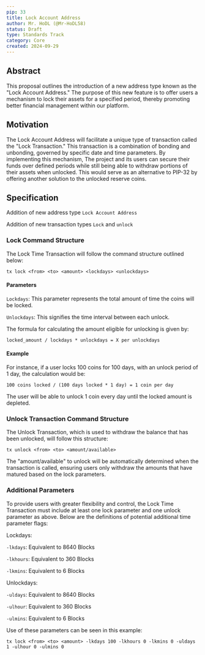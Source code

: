 ```yaml
---
pip: 33
title: Lock Account Address
author: Mr. HoDL (@Mr-HoDL58)
status: Draft
type: Standards Track
category: Core
created: 2024-09-29
---
```


## Abstract

This proposal outlines the introduction of a new address type known as the "Lock Account Address." The purpose
of this new feature is to offer users a mechanism to lock their assets for a specified period, thereby
promoting better financial management within our platform.

## Motivation

The Lock Account Address will facilitate a unique type of transaction called the "Lock Transaction." This
transaction is a combination of bonding and unbonding, governed by specific date and time parameters.
By implementing this mechanism, The project and its users can secure their funds over defined periods while
still being able to withdraw portions of their assets when unlocked. This would serve as an alternative to
PIP-32 by offering another solution to the unlocked reserve coins.

## Specification

Addition of new address type `Lock Account Address`

Addition of new transaction types `Lock` and `unlock`

### Lock Command Structure

The Lock Time Transaction will follow the command structure outlined below:

`tx lock <from> <to> <amount> <lockdays> <unlockdays>`

#### Parameters

`Lockdays`: This parameter represents the total amount of time the coins will be locked.

`Unlockdays`: This signifies the time interval between each unlock.

The formula for calculating the amount eligible for unlocking is given by:

`locked_amount / lockdays * unlockdays = X per unlockdays`

#### Example

For instance, if a user locks 100 coins for 100 days, with an unlock period of 1 day, the calculation would be:

`100 coins locked / (100 days locked * 1 day) = 1 coin per day`

The user will be able to unlock 1 coin every day until the locked amount is depleted.

### Unlock Transaction Command Structure

The Unlock Transaction, which is used to withdraw the balance that has been unlocked, will follow this structure:

 `tx unlock <from> <to> <amount/available>`

The "amount/available" to unlock will be automatically determined when the transaction is called, ensuring users
only withdraw the amounts that have matured based on the lock parameters.

### Additional Parameters

To provide users with greater flexibility and control, the Lock Time Transaction must include at least one lock
parameter and one unlock parameter as above. Below are the definitions of potential additional time parameter flags:

Lockdays:

`-lkdays`: Equivalent to 8640 Blocks

`-lkhours`: Equivalent to 360 Blocks

`-lkmins`: Equivalent to 6 Blocks

Unlockdays:

`-uldays`: Equivalent to 8640 Blocks

`-ulhour`: Equivalent to 360 Blocks

`-ulmins`: Equivalent to 6 Blocks

Use of these parameters can be seen in this example:

`tx lock <from> <to> <amount> -lkdays 100 -lkhours 0 -lkmins 0 -uldays 1 -ulhour 0 -ulmins 0`
